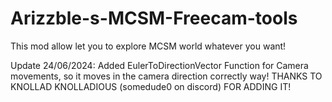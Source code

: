 # Arizzble-s-MCSM-Freecam-tools
This mod allow let you to explore MCSM world whatever you want!

Update 24/06/2024:
Added EulerToDirectionVector Function for Camera movements, so it moves in the camera direction correctly way!
THANKS TO KNOLLAD KNOLLADIOUS (somedude0 on discord) FOR ADDING IT!
